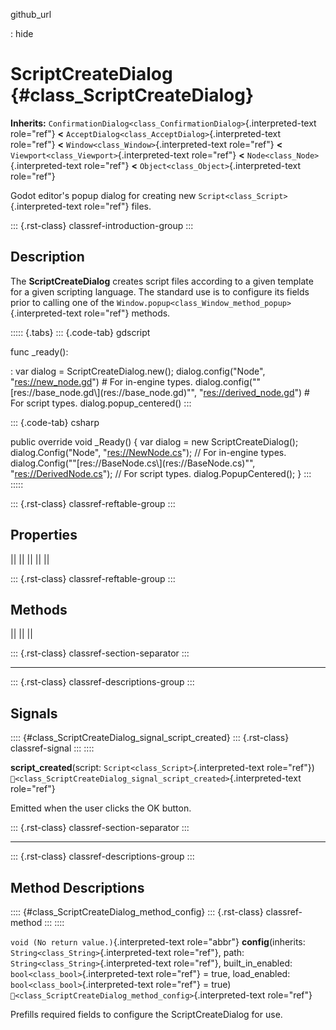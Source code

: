 github_url

:   hide

# ScriptCreateDialog {#class_ScriptCreateDialog}

**Inherits:**
`ConfirmationDialog<class_ConfirmationDialog>`{.interpreted-text
role="ref"} **\<** `AcceptDialog<class_AcceptDialog>`{.interpreted-text
role="ref"} **\<** `Window<class_Window>`{.interpreted-text role="ref"}
**\<** `Viewport<class_Viewport>`{.interpreted-text role="ref"} **\<**
`Node<class_Node>`{.interpreted-text role="ref"} **\<**
`Object<class_Object>`{.interpreted-text role="ref"}

Godot editor\'s popup dialog for creating new
`Script<class_Script>`{.interpreted-text role="ref"} files.

::: {.rst-class}
classref-introduction-group
:::

## Description

The **ScriptCreateDialog** creates script files according to a given
template for a given scripting language. The standard use is to
configure its fields prior to calling one of the
`Window.popup<class_Window_method_popup>`{.interpreted-text role="ref"}
methods.

::::: {.tabs}
::: {.code-tab}
gdscript

func \_ready():

:   var dialog = ScriptCreateDialog.new(); dialog.config(\"Node\",
    \"<res://new_node.gd>\") \# For in-engine types.
    dialog.config(\"\"[res://base_node.gd\\](res://base_node.gd\)\"\",
    \"<res://derived_node.gd>\") \# For script types.
    dialog.popup_centered()
:::

::: {.code-tab}
csharp

public override void \_Ready() { var dialog = new ScriptCreateDialog();
dialog.Config(\"Node\", \"<res://NewNode.cs>\"); // For in-engine types.
dialog.Config(\"\"[res://BaseNode.cs\\](res://BaseNode.cs\)\"\",
\"<res://DerivedNode.cs>\"); // For script types.
dialog.PopupCentered(); }
:::
:::::

::: {.rst-class}
classref-reftable-group
:::

## Properties

||
||
||
||
||

::: {.rst-class}
classref-reftable-group
:::

## Methods

||
||
||

::: {.rst-class}
classref-section-separator
:::

------------------------------------------------------------------------

::: {.rst-class}
classref-descriptions-group
:::

## Signals

:::: {#class_ScriptCreateDialog_signal_script_created}
::: {.rst-class}
classref-signal
:::
::::

**script_created**(script: `Script<class_Script>`{.interpreted-text
role="ref"})
`🔗<class_ScriptCreateDialog_signal_script_created>`{.interpreted-text
role="ref"}

Emitted when the user clicks the OK button.

::: {.rst-class}
classref-section-separator
:::

------------------------------------------------------------------------

::: {.rst-class}
classref-descriptions-group
:::

## Method Descriptions

:::: {#class_ScriptCreateDialog_method_config}
::: {.rst-class}
classref-method
:::
::::

`void (No return value.)`{.interpreted-text role="abbr"}
**config**(inherits: `String<class_String>`{.interpreted-text
role="ref"}, path: `String<class_String>`{.interpreted-text role="ref"},
built_in_enabled: `bool<class_bool>`{.interpreted-text role="ref"} =
true, load_enabled: `bool<class_bool>`{.interpreted-text role="ref"} =
true) `🔗<class_ScriptCreateDialog_method_config>`{.interpreted-text
role="ref"}

Prefills required fields to configure the ScriptCreateDialog for use.
